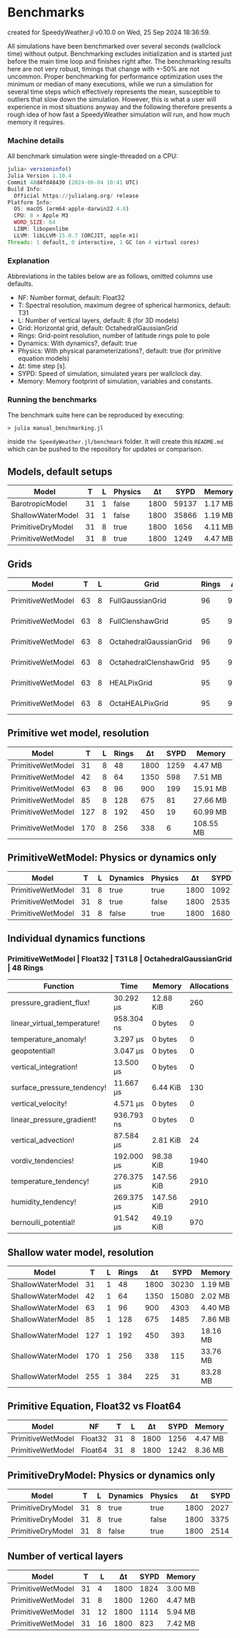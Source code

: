 # Benchmarks

created for SpeedyWeather.jl v0.10.0 on Wed, 25 Sep 2024 18:36:59. 

All simulations have been benchmarked over several seconds (wallclock time) without output. Benchmarking excludes initialization and is started just before the main time loop and finishes right after. The benchmarking results here are not very robust, timings that change with +-50% are not uncommon. Proper benchmarking for performance optimization uses the minimum or median of many executions, while we run a simulation for several time steps which effectively represents the mean, susceptible to outliers that slow down the simulation. However, this is what a user will experience in most situations anyway and the following therefore presents a rough idea of how fast a SpeedyWeather simulation will run, and how much memory it requires.

### Machine details

All benchmark simulation were single-threaded on a CPU:
```julia
julia> versioninfo()
Julia Version 1.10.4
Commit 48d4fd48430 (2024-06-04 10:41 UTC)
Build Info:
  Official https://julialang.org/ release
Platform Info:
  OS: macOS (arm64-apple-darwin22.4.0)
  CPU: 8 × Apple M3
  WORD_SIZE: 64
  LIBM: libopenlibm
  LLVM: libLLVM-15.0.7 (ORCJIT, apple-m1)
Threads: 1 default, 0 interactive, 1 GC (on 4 virtual cores)
```

### Explanation

Abbreviations in the tables below are as follows, omitted columns use defaults.
- NF: Number format, default: Float32
- T: Spectral resolution, maximum degree of spherical harmonics, default: T31
- L: Number of vertical layers, default: 8 (for 3D models)
- Grid: Horizontal grid, default: OctahedralGaussianGrid
- Rings: Grid-point resolution, number of latitude rings pole to pole
- Dynamics: With dynamics?, default: true
- Physics: With physical parameterizations?, default: true (for primitive equation models)
- Δt: time step [s].
- SYPD: Speed of simulation, simulated years per wallclock day.
- Memory: Memory footprint of simulation, variables and constants.

### Running the benchmarks

The benchmark suite here can be reproduced by executing:

```> julia manual_benchmarking.jl```

inside `the SpeedyWeather.jl/benchmark` folder. It will create this `README.md` which can be pushed to the repository for updates or comparison.
## Models, default setups

| Model | T | L | Physics | Δt | SYPD | Memory|
| - | - | - | - | - | - | - |
| BarotropicModel | 31 | 1 | false | 1800 | 59137 | 1.17 MB |
| ShallowWaterModel | 31 | 1 | false | 1800 | 35866 | 1.19 MB |
| PrimitiveDryModel | 31 | 8 | true | 1800 | 1656 | 4.11 MB |
| PrimitiveWetModel | 31 | 8 | true | 1800 | 1249 | 4.47 MB |

## Grids

| Model | T | L | Grid | Rings | Δt | SYPD | Memory|
| - | - | - | - | - | - | - | - |
| PrimitiveWetModel | 63 | 8 | FullGaussianGrid | 96 | 900 | 107 | 23.40 MB |
| PrimitiveWetModel | 63 | 8 | FullClenshawGrid | 95 | 900 | 134 | 23.19 MB |
| PrimitiveWetModel | 63 | 8 | OctahedralGaussianGrid | 96 | 900 | 145 | 15.91 MB |
| PrimitiveWetModel | 63 | 8 | OctahedralClenshawGrid | 95 | 900 | 193 | 15.68 MB |
| PrimitiveWetModel | 63 | 8 | HEALPixGrid | 95 | 900 | 192 | 11.86 MB |
| PrimitiveWetModel | 63 | 8 | OctaHEALPixGrid | 95 | 900 | 186 | 14.16 MB |

## Primitive wet model, resolution

| Model | T | L | Rings | Δt | SYPD | Memory|
| - | - | - | - | - | - | - |
| PrimitiveWetModel | 31 | 8 | 48 | 1800 | 1259 | 4.47 MB |
| PrimitiveWetModel | 42 | 8 | 64 | 1350 | 598 | 7.51 MB |
| PrimitiveWetModel | 63 | 8 | 96 | 900 | 199 | 15.91 MB |
| PrimitiveWetModel | 85 | 8 | 128 | 675 | 81 | 27.66 MB |
| PrimitiveWetModel | 127 | 8 | 192 | 450 | 19 | 60.99 MB |
| PrimitiveWetModel | 170 | 8 | 256 | 338 | 6 | 108.55 MB |

## PrimitiveWetModel: Physics or dynamics only

| Model | T | L | Dynamics | Physics | Δt | SYPD | Memory|
| - | - | - | - | - | - | - | - |
| PrimitiveWetModel | 31 | 8 | true | true | 1800 | 1092 | 4.47 MB |
| PrimitiveWetModel | 31 | 8 | true | false | 1800 | 2535 | 4.47 MB |
| PrimitiveWetModel | 31 | 8 | false | true | 1800 | 1680 | 4.47 MB |

## Individual dynamics functions


### PrimitiveWetModel | Float32 | T31 L8 | OctahedralGaussianGrid | 48 Rings

| Function | Time | Memory | Allocations |
| - | - | - | - |
| pressure_gradient_flux! | 30.292 μs| 12.88 KiB| 260 |
| linear_virtual_temperature! | 958.304 ns| 0 bytes| 0 |
| temperature_anomaly! | 3.297 μs| 0 bytes| 0 |
| geopotential! | 3.047 μs| 0 bytes| 0 |
| vertical_integration! | 13.500 μs| 0 bytes| 0 |
| surface_pressure_tendency! | 11.667 μs| 6.44 KiB| 130 |
| vertical_velocity! | 4.571 μs| 0 bytes| 0 |
| linear_pressure_gradient! | 936.793 ns| 0 bytes| 0 |
| vertical_advection! | 87.584 μs| 2.81 KiB| 24 |
| vordiv_tendencies! | 192.000 μs| 98.38 KiB| 1940 |
| temperature_tendency! | 276.375 μs| 147.56 KiB| 2910 |
| humidity_tendency! | 269.375 μs| 147.56 KiB| 2910 |
| bernoulli_potential! | 91.542 μs| 49.19 KiB| 970 |

## Shallow water model, resolution

| Model | T | L | Rings | Δt | SYPD | Memory|
| - | - | - | - | - | - | - |
| ShallowWaterModel | 31 | 1 | 48 | 1800 | 30230 | 1.19 MB |
| ShallowWaterModel | 42 | 1 | 64 | 1350 | 15080 | 2.02 MB |
| ShallowWaterModel | 63 | 1 | 96 | 900 | 4303 | 4.40 MB |
| ShallowWaterModel | 85 | 1 | 128 | 675 | 1485 | 7.86 MB |
| ShallowWaterModel | 127 | 1 | 192 | 450 | 393 | 18.16 MB |
| ShallowWaterModel | 170 | 1 | 256 | 338 | 115 | 33.76 MB |
| ShallowWaterModel | 255 | 1 | 384 | 225 | 31 | 83.28 MB |

## Primitive Equation, Float32 vs Float64

| Model | NF | T | L | Δt | SYPD | Memory|
| - | - | - | - | - | - | - |
| PrimitiveWetModel | Float32 | 31 | 8 | 1800 | 1256 | 4.47 MB |
| PrimitiveWetModel | Float64 | 31 | 8 | 1800 | 1242 | 8.36 MB |

## PrimitiveDryModel: Physics or dynamics only

| Model | T | L | Dynamics | Physics | Δt | SYPD | Memory|
| - | - | - | - | - | - | - | - |
| PrimitiveDryModel | 31 | 8 | true | true | 1800 | 2027 | 4.11 MB |
| PrimitiveDryModel | 31 | 8 | true | false | 1800 | 3375 | 4.11 MB |
| PrimitiveDryModel | 31 | 8 | false | true | 1800 | 2514 | 4.11 MB |

## Number of vertical layers

| Model | T | L | Δt | SYPD | Memory|
| - | - | - | - | - | - |
| PrimitiveWetModel | 31 | 4 | 1800 | 1824 | 3.00 MB |
| PrimitiveWetModel | 31 | 8 | 1800 | 1260 | 4.47 MB |
| PrimitiveWetModel | 31 | 12 | 1800 | 1114 | 5.94 MB |
| PrimitiveWetModel | 31 | 16 | 1800 | 823 | 7.42 MB |
